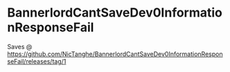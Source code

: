 # BannerlordCantSaveDev0InformationResponseFail

Saves @
https://github.com/NicTanghe/BannerlordCantSaveDev0InformationResponseFail/releases/tag/1
